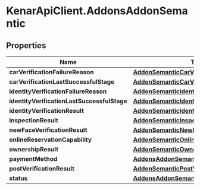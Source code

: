 # KenarApiClient.AddonsAddonSemantic

## Properties

Name | Type | Description | Notes
------------ | ------------- | ------------- | -------------
**carVerificationFailureReason** | [**AddonSemanticCarVerificationStage**](AddonSemanticCarVerificationStage.md) |  | [optional] 
**carVerificationLastSuccessfulStage** | [**AddonSemanticCarVerificationStage**](AddonSemanticCarVerificationStage.md) |  | [optional] 
**identityVerificationFailureReason** | [**AddonSemanticIdentityVerificationStage**](AddonSemanticIdentityVerificationStage.md) |  | [optional] 
**identityVerificationLastSuccessfulStage** | [**AddonSemanticIdentityVerificationStage**](AddonSemanticIdentityVerificationStage.md) |  | [optional] 
**identityVerificationResult** | [**AddonSemanticIdentityVerificationResult**](AddonSemanticIdentityVerificationResult.md) |  | [optional] 
**inspectionResult** | [**AddonSemanticInspectionResult**](AddonSemanticInspectionResult.md) |  | [optional] 
**newFaceVerificationResult** | [**AddonSemanticNewFaceVerificationResult**](AddonSemanticNewFaceVerificationResult.md) |  | [optional] 
**onlineReservationCapability** | [**AddonSemanticOnlineReservationCapability**](AddonSemanticOnlineReservationCapability.md) |  | [optional] 
**ownershipResult** | [**AddonSemanticOwnershipResult**](AddonSemanticOwnershipResult.md) |  | [optional] 
**paymentMethod** | [**AddonsAddonSemanticPaymentMethod**](AddonsAddonSemanticPaymentMethod.md) |  | [optional] 
**postVerificationResult** | [**AddonSemanticPostVerificationResult**](AddonSemanticPostVerificationResult.md) |  | [optional] 
**status** | [**AddonsAddonSemanticStatus**](AddonsAddonSemanticStatus.md) |  | [optional] 


